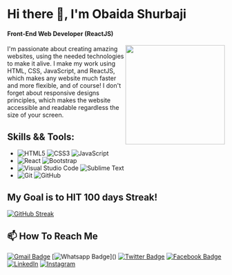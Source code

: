 # Hi there 👋, I'm Obaida Shurbaji
#### Front-End Web Developer (ReactJS)
<img align='right' src="https://media.giphy.com/media/M9gbBd9nbDrOTu1Mqx/giphy.gif" width="230">
I'm passionate about creating amazing websites, using the needed technologies to make it alive.
I make my work using HTML, CSS, JavaScript, and ReactJS, which makes any website much faster and more flexible, and of course! I don't forget about responsive designs principles, which makes the website accessible and readable regardless the size of your screen.


## Skills && Tools:
  - ![HTML5](https://img.shields.io/badge/-HTML5-E34F26?style=flat-square&logo=html5&logoColor=white) ![CSS3](https://img.shields.io/badge/-CSS3-1572B6?style=flat-square&logo=css3) ![JavaScript](https://img.shields.io/badge/-JavaScript-black?style=flat-square&logo=javascript)
  - ![React](https://img.shields.io/badge/-React-%23282C34?style=flat-square&logo=react) ![Bootstrap](https://img.shields.io/badge/-Bootstrap-563D7C?style=flat-square&logo=bootstrap)
  - ![Visual Studio Code](https://img.shields.io/badge/-VSCode-007ACC?style=flat-square&logo=visual-studio-code&logoColor=white) ![Sublime Text](https://img.shields.io/badge/-Sublime-4B4B4B?style=flat-square&logo=sublime-text&logoColor=FF9800)
  - ![Git](https://img.shields.io/badge/-Git-F05032?style=flat-square&logo=git&logoColor=white) ![GitHub](https://img.shields.io/badge/-GitHub-181717?style=flat-square&logo=github)

## My Goal is to HIT 100 days **Streak!**
[![GitHub Streak](https://streak-stats.demolab.com?user=obaidash99&theme=dark&hide_border=true&date_format=M%20j%5B%2C%20Y%5D&background=0D1117)](https://git.io/streak-stats)

<!-- ## More:
- 🔭 I’m currently working on My own Portfolio. It will be out Soon! 
- 🌱 I’m currently learning Advanced ReactJS.  -->

## 📫 How To Reach Me
[![Gmail Badge](https://img.shields.io/badge/-Gmail-c14438?style=flat-square&logo=Gmail&logoColor=white&link=mailto:contato.weltonf@gmail.com)](mailto:contato.shivsharmavictory@gmail.com)
[![Whatsapp Badge](https://img.shields.io/badge/-Whatsapp-4CA143?style=flat-square&labelColor=4CA143&logo=whatsapp&logoColor=white&link=https://api.whatsapp.com/send?phone=5581984434580&text=Hi!)]()
[![Twitter Badge](https://img.shields.io/badge/-Twitter-1da1f2?style=flat-square&labelColor=1da1f2&logo=twitter&logoColor=white&link=https://www.twitter.com/_weltonfelix/)](https://www.twitter.com/axshivam/)
[![Facebook Badge](https://img.shields.io/badge/-Facebook-3b5998?style=flat-square&labelColor=3b5998&logo=facebook&logoColor=white&link=https://www.facebook.com/weltonpfelix/)](https://www.facebook.com/axshivam)
<a href="https://www.linkedin.com/in/saravananselvamohan/" target="_blank"><img src="https://img.shields.io/badge/LinkedIn-%230077B5.svg?&style=flat-square&logo=linkedin&logoColor=white" alt="LinkedIn"></a>
<a href="https://www.instagram.com/saravananselvamohan/" target="_blank"><img src="https://img.shields.io/badge/Instagram-%23E4405F.svg?&style=flat-square&logo=instagram&logoColor=white" alt="Instagram"></a>
